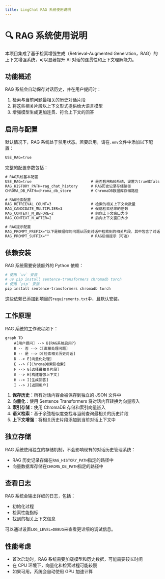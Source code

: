 ```yaml
---
title: LingChat RAG 系统使用说明
---
```


# 🔍 RAG 系统使用说明

本项目集成了基于检索增强生成（Retrieval-Augmented Generation，RAG）的上下文增强系统，可以显著提升 AI 对话的连贯性和上下文理解能力。

## 功能概述

RAG 系统会自动保存对话历史，并在用户提问时：

1. 检索与当前问题最相关的历史对话片段
2. 将这些相关片段以上下文形式提供给大语言模型
3. 增强模型生成更加连贯、符合上下文的回答

## 启用与配置

默认情况下，RAG 系统处于禁用状态。若要启用，请在`.env`文件中添加以下配置：

```txt
USE_RAG=true
```

完整的配置参数包括：

```txt
# RAG系统基本配置
USE_RAG=true                           # 是否启用RAG系统，设置为true或false
RAG_HISTORY_PATH=rag_chat_history      # RAG历史记录存储路径
CHROMA_DB_PATH=chroma_db_store         # ChromaDB数据库存储路径

# RAG检索配置
RAG_RETRIEVAL_COUNT=3                  # 检索的相关上下文块数量
RAG_CANDIDATE_MULTIPLIER=3             # 候选检索结果的倍数
RAG_CONTEXT_M_BEFORE=2                 # 前向上下文窗口大小
RAG_CONTEXT_N_AFTER=2                  # 后向上下文窗口大小

# RAG提示配置
RAG_PROMPT_PREFIX="以下是根据你的问题从历史对话中检索到的相关片段，其中包含了对话发生的大致时间："  # RAG前缀提示
RAG_PROMPT_SUFFIX=""                   # RAG后缀提示（可选）
```

## 依赖安装

RAG 系统需要安装额外的 Python 依赖：

```bash
# 使用 `uv` 安装
# uv pip install sentence-transformers chromadb torch
# 使用 `pip` 安装
pip install sentence-transformers chromadb torch
```

这些依赖已添加到项目的`requirements.txt`中，且默认安装。

## 工作原理

RAG 系统的工作流程如下：

```mermaid
graph TD
    A[用户提问] --> B{RAG系统启用?}
    B -- 否 --> C[直接处理问题]
    B -- 是 --> D[检索相关历史对话]
    D --> E[向量化处理]
    E --> F[ChromaDB索引检索]
    F --> G[选择最相关片段]
    G --> H[构建增强上下文]
    H --> I[生成回答]
    I --> J[返回用户]
```

1. **保存历史**：所有对话内容会被保存到独立的 JSON 文件中
2. **向量化**：使用 Sentence Transformers 将对话内容转换为向量嵌入
3. **索引存储**：使用 ChromaDB 存储和索引向量嵌入
4. **语义检索**：基于余弦相似度查找与当前查询最相关的历史片段
5. **上下文增强**：将相关历史片段添加到当前对话上下文中

## 独立存储

RAG 系统使用独立的存储机制，不会影响现有的对话历史管理系统：

- RAG 历史记录存储在`RAG_HISTORY_PATH`指定的路径中
- 向量数据库存储在`CHROMA_DB_PATH`指定的路径中

## 查看日志

RAG 系统会输出详细的日志，包括：

- 初始化过程
- 检索性能指标
- 找到的相关上下文信息

可以通过设置`LOG_LEVEL=DEBUG`来查看更详细的调试信息。

## 性能考虑

- 首次启动时，RAG 系统需要加载模型和历史数据，可能需要较长时间
- 在 CPU 环境下，向量化和检索过程可能较慢
- 如果可用，系统会自动使用 GPU 加速计算
